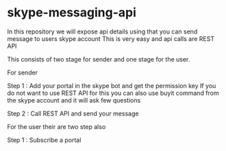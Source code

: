 # skype-messaging-api

In this repository we will expose api details using that you can send message to users skype account This is very easy and api calls are REST API

This consists of two stage for sender and one stage for the user.

For sender

Step 1 : Add your portal in the skype bot and get the permission key 
If you do not want to use REST API for this you can also use buyit command from the skype account and it will ask few questions 

Step 2 : Call REST API and send your message

For the user their are two step also

Step 1 : Subscribe a portal
